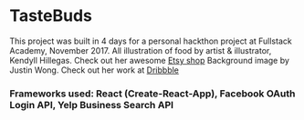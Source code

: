 # TasteBuds

This project was built in 4 days for a personal hackthon project at Fullstack Academy, November 2017.
All illustration of food by artist & illustrator, Kendyll Hillegas. Check out her awesome [Etsy shop](https://www.etsy.com/shop/KendyllHillegas)
Background image by Justin Wong. Check out her work at [Dribbble](https://dribbble.com/patternsandportraits)

### Frameworks used: React (Create-React-App), Facebook OAuth Login API, Yelp Business Search API
